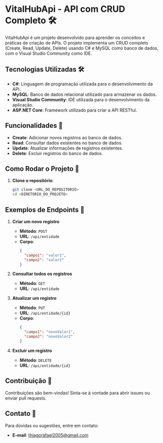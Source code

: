# VitalHubApi - API com CRUD Completo 🛠️

VitalHubApi é um projeto desenvolvido para aprender os conceitos e práticas de criação de APIs. O projeto implementa um CRUD completo (Create, Read, Update, Delete) usando C# e MySQL como banco de dados, com o Visual Studio Community como IDE.

## Tecnologias Utilizadas 🛠️

- **C#**: Linguagem de programação utilizada para o desenvolvimento da API.
- **MySQL**: Banco de dados relacional utilizado para armazenar os dados.
- **Visual Studio Community**: IDE utilizada para o desenvolvimento da aplicação.
- **ASP.NET Core**: Framework utilizado para criar a API RESTful.

## Funcionalidades 🔧

- **Create**: Adicionar novos registros ao banco de dados.
- **Read**: Consultar dados existentes no banco de dados.
- **Update**: Atualizar informações de registros existentes.
- **Delete**: Excluir registros do banco de dados.

## Como Rodar o Projeto 🚀

1. **Clone o repositório**:
   ```bash
   git clone <URL_DO_REPOSITORIO>
   cd <DIRETORIO_DO_PROJETO>
   
## Exemplos de Endpoints 📡

1. **Criar um novo registro**

   - **Método**: `POST`
   - **URL**: `/api/entidade`
   - **Corpo**:
     ```json
     { 
       "campo1": "valor1", 
       "campo2": "valor2" 
     }
     ```

2. **Consultar todos os registros**

   - **Método**: `GET`
   - **URL**: `/api/entidade`

3. **Atualizar um registro**

   - **Método**: `PUT`
   - **URL**: `/api/entidade/{id}`
   - **Corpo**:
     ```json
     { 
       "campo1": "novoValor1", 
       "campo2": "novoValor2" 
     }
     ```

4. **Excluir um registro**

   - **Método**: `DELETE`
   - **URL**: `/api/entidade/{id}`

## Contribuição 🌟

Contribuições são bem-vindas! Sinta-se à vontade para abrir issues ou enviar pull requests.

## Contato 📧

Para dúvidas ou sugestões, entre em contato:
- **E-mail**: thiagorafael2005@gmail.com
